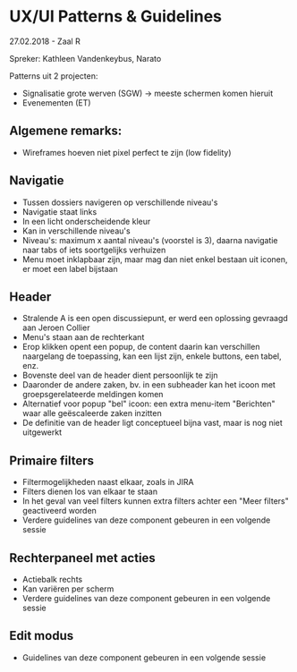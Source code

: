 # UX/UI Patterns & Guidelines

27.02.2018 - Zaal R

Spreker: Kathleen Vandenkeybus, Narato

Patterns uit 2 projecten:
- Signalisatie grote werven (SGW) -> meeste schermen komen hieruit
- Evenementen (ET)

## Algemene remarks:

- Wireframes hoeven niet pixel perfect te zijn (low fidelity)

## Navigatie

- Tussen dossiers navigeren op verschillende niveau's
- Navigatie staat links
- In een licht onderscheidende kleur
- Kan in verschillende niveau's
- Niveau's: maximum x aantal niveau's (voorstel is 3), daarna navigatie naar tabs of iets soortgelijks verhuizen
- Menu moet inklapbaar zijn, maar mag dan niet enkel bestaan uit iconen, er moet een label bijstaan

## Header

- Stralende A is een open discussiepunt, er werd een oplossing gevraagd aan Jeroen Collier
- Menu's staan aan de rechterkant
- Erop klikken opent een popup, de content daarin kan verschillen naargelang de toepassing, kan een lijst zijn, enkele buttons, een tabel, enz.
- Bovenste deel van de header dient persoonlijk te zijn
- Daaronder de andere zaken, bv. in een subheader kan het icoon met groepsgerelateerde meldingen komen
- Alternatief voor popup "bel" icoon: een extra menu-item "Berichten" waar alle geëscaleerde zaken inzitten
- De definitie van de header ligt conceptueel bijna vast, maar is nog niet uitgewerkt

## Primaire filters

- Filtermogelijkheden naast elkaar, zoals in JIRA
- Filters dienen los van elkaar te staan
- In het geval van veel filters kunnen extra filters achter een "Meer filters" geactiveerd worden
- Verdere guidelines van deze component gebeuren in een volgende sessie

## Rechterpaneel met acties

- Actiebalk rechts
- Kan variëren per scherm
- Verdere guidelines van deze component gebeuren in een volgende sessie

## Edit modus
- Guidelines van deze component gebeuren in een volgende sessie
